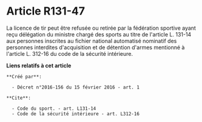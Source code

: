 # Article R131-47

La licence de tir peut être refusée ou retirée par la fédération sportive ayant reçu délégation du ministre chargé des sports
au titre de l'article L. 131-14 aux personnes inscrites au fichier national automatisé nominatif des personnes interdites
d'acquisition et de détention d'armes mentionné à l'article L. 312-16 du code de la sécurité intérieure.

**Liens relatifs à cet article**

	**Créé par**:

	  - Décret n°2016-156 du 15 février 2016 - art. 1

	**Cite**:

	  - Code du sport. - art. L131-14
	  - Code de la sécurité intérieure - art. L312-16

